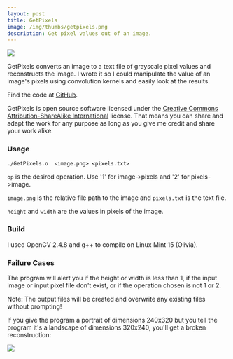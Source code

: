 ```yaml
---
layout: post
title: GetPixels
image: /img/thumbs/getpixels.png
description: Get pixel values out of an image. 
---
```


<img src="https://jenner.smugmug.com/Convolution-and-GetPixels/n-3qNVXF/i-hZRz4Q6/0/O/i-hZRz4Q6.png">

GetPixels converts an image to a text file of grayscale pixel values and reconstructs the image. I wrote it so I could manipulate the value of an image's pixels using convolution kernels and easily look at the results. 

Find the code at <a href="http://github.com/wicker/getpixels">GitHub</a>.

GetPixels is open source software licensed under the <a href="http://creativecommons.org/licenses/by-sa/4.0/">Creative Commons Attribution-ShareAlike International</a> license. That means you can share and adapt the work for any purpose as long as you give me credit and share your work alike. 

<h3>Usage</h3>

<code>./GetPixels.o <op> <image.png> <pixels.txt> <width> <height></code>

<code>op</code> is the desired operation. Use '1' for image->pixels and '2' for pixels->image.

<code>image.png</code> is the relative file path to the image and <code>pixels.txt</code> is the text file. 

<code>height</code> and <code>width</code> are the values in pixels of the image.

<h3>Build</h3>

I used OpenCV 2.4.8 and g++ to compile on Linux Mint 15 (Olivia). 

<h3>Failure Cases</h3>

The program will alert you if the height or width is less than 1, if the input image or input pixel file don't exist, or if the operation chosen is not 1 or 2. 

Note: The output files will be created and overwrite any existing files without prompting! 

If you give the program a portrait of dimensions 240x320 but you tell the program it's a landscape of dimensions 320x240, you'll get a broken reconstruction: 

<img src="https://jenner.smugmug.com/Convolution-and-GetPixels/n-3qNVXF/i-3XLkjwM/0/O/i-3XLkjwM.png">



